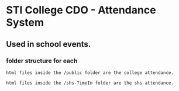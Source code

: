 # STI College CDO - Attendance System

## Used in school events.

### folder structure for each

`html files inside the /public folder are the college attendance.`

`html files inside the /shs-TimeIn folder are the shs attendance.`
